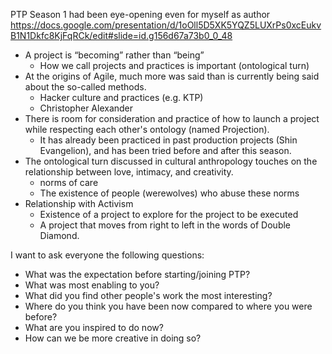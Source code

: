 
PTP Season 1 had been eye-opening even for myself as author
https://docs.google.com/presentation/d/1oOll5D5XK5YQZ5LUXrPs0xcEukvB1N1Dkfc8KjFqRCk/edit#slide=id.g156d67a73b0_0_48

- A project is “becoming” rather than “being”
	- How we call projects and practices is important (ontological turn)
- At the origins of Agile, much more was said than is currently being said about the so-called methods.
	- Hacker culture and practices (e.g. KTP)
	- Christopher Alexander
- There is room for consideration and practice of how to launch a project while respecting each other's ontology (named Projection).
	- It has already been practiced in past production projects (Shin Evangelion), and has been tried before and after this season.
- The ontological turn discussed in cultural anthropology touches on the relationship between love, intimacy, and creativity.
	- norms of care
	- The existence of people (werewolves) who abuse these norms
- Relationship with Activism
	- Existence of a project to explore for the project to be executed
	- A project that moves from right to left in the words of Double Diamond.

I want to ask everyone the following questions:

* What was the expectation before starting/joining PTP?
* What was most enabling to you?
* What did you find other people's work the most interesting?
* Where do you think you have been now compared to where you were before?
* What are you inspired to do now?
* How can we be more creative in doing so?